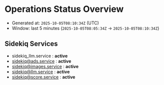 # Operations Status Overview

- Generated at: `2025-10-05T08:10:34Z` (UTC)
- Window: last 5 minutes (`2025-10-05T08:05:34Z` → `2025-10-05T08:10:34Z`)

## Sidekiq Services
- sidekiq_llm.service : **active**
- sidekiq@ads.service : **active**
- sidekiq@images.service : **active**
- sidekiq@llm.service : **active**
- sidekiq@score.service : **active**

